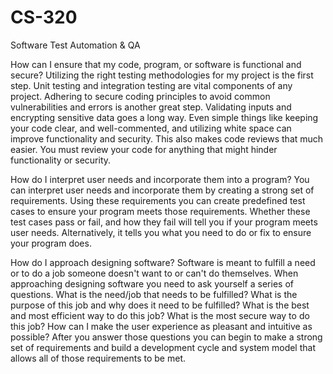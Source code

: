 # CS-320
Software Test Automation &amp; QA

How can I ensure that my code, program, or software is functional and secure?
</n> Utilizing the right testing methodologies for my project is the first step. Unit testing and integration testing are vital components of any project. Adhering to secure coding principles to avoid common vulnerabilities and errors is another great step. Validating inputs and encrypting sensitive data goes a long way. 
Even simple things like keeping your code clear, and well-commented, and utilizing white space can improve functionality and security. This also makes code reviews that much easier. You must review your code for anything that might hinder functionality or security.

How do I interpret user needs and incorporate them into a program?
</n> You can interpret user needs and incorporate them by creating a strong set of requirements. Using these requirements you can create predefined test cases to ensure your program meets those requirements. Whether these test cases pass or fail, and how they fail will tell you if your program meets user needs. 
Alternatively, it tells you what you need to do or fix to ensure your program does.

How do I approach designing software?
</n> Software is meant to fulfill a need or to do a job someone doesn't want to or can't do themselves. When approaching designing software you need to ask yourself a series of questions. What is the need/job that needs to be fulfilled? What is the purpose of this job and why does it need to be fulfilled? What is the best and most efficient way to do this job? What is the most secure way to do this job? How can I make the user experience as pleasant and intuitive as possible? After you answer those questions you can begin to make a strong set of requirements and build a development cycle and system model that allows all of those requirements to be met.
